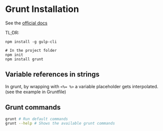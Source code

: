 # Grunt Installation

See the [official docs](https://gruntjs.com/getting-started)

TL;DR:

```
npm install -g gulp-cli

# In the project folder
npm init
npm install grunt
```

## Variable references in strings

In grunt, by wrapping with `<%= %>` a variable placeholder gets interpolated. 
(see the example in Gruntfile)

## Grunt commands

```bash
grunt # Run default commands
grunt --help # Shows the available grunt commands
```
